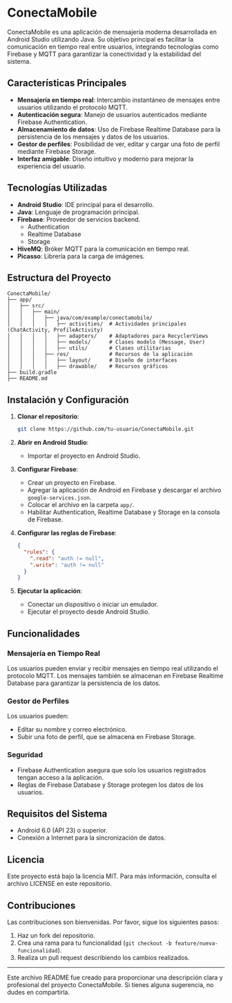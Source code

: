 # ConectaMobile

ConectaMobile es una aplicación de mensajería moderna desarrollada en Android Studio utilizando Java. Su objetivo principal es facilitar la comunicación en tiempo real entre usuarios, integrando tecnologías como Firebase y MQTT para garantizar la conectividad y la estabilidad del sistema.

## Características Principales

- **Mensajería en tiempo real**: Intercambio instantáneo de mensajes entre usuarios utilizando el protocolo MQTT.
- **Autenticación segura**: Manejo de usuarios autenticados mediante Firebase Authentication.
- **Almacenamiento de datos**: Uso de Firebase Realtime Database para la persistencia de los mensajes y datos de los usuarios.
- **Gestor de perfiles**: Posibilidad de ver, editar y cargar una foto de perfil mediante Firebase Storage.
- **Interfaz amigable**: Diseño intuitivo y moderno para mejorar la experiencia del usuario.

## Tecnologías Utilizadas

- **Android Studio**: IDE principal para el desarrollo.
- **Java**: Lenguaje de programación principal.
- **Firebase**: Proveedor de servicios backend.
  - Authentication
  - Realtime Database
  - Storage
- **HiveMQ**: Bróker MQTT para la comunicación en tiempo real.
- **Picasso**: Librería para la carga de imágenes.

## Estructura del Proyecto

```
ConectaMobile/
├── app/
│   ├── src/
│   │   ├── main/
│   │   │   ├── java/com/example/conectamobile/
│   │   │   │   ├── activities/  # Actividades principales (ChatActivity, ProfileActivity)
│   │   │   │   ├── adapters/    # Adaptadores para RecyclerViews
│   │   │   │   ├── models/      # Clases modelo (Message, User)
│   │   │   │   ├── utils/       # Clases utilitarias
│   │   │   ├── res/             # Recursos de la aplicación
│   │   │   │   ├── layout/      # Diseño de interfaces
│   │   │   │   ├── drawable/    # Recursos gráficos
├── build.gradle
├── README.md
```

## Instalación y Configuración

1. **Clonar el repositorio**:
   ```bash
   git clone https://github.com/tu-usuario/ConectaMobile.git
   ```

2. **Abrir en Android Studio**:
   - Importar el proyecto en Android Studio.

3. **Configurar Firebase**:
   - Crear un proyecto en Firebase.
   - Agregar la aplicación de Android en Firebase y descargar el archivo `google-services.json`.
   - Colocar el archivo en la carpeta `app/`.
   - Habilitar Authentication, Realtime Database y Storage en la consola de Firebase.

4. **Configurar las reglas de Firebase**:
   ```json
   {
     "rules": {
       ".read": "auth != null",
       ".write": "auth != null"
     }
   }
   ```

5. **Ejecutar la aplicación**:
   - Conectar un dispositivo o iniciar un emulador.
   - Ejecutar el proyecto desde Android Studio.

## Funcionalidades

### Mensajería en Tiempo Real
Los usuarios pueden enviar y recibir mensajes en tiempo real utilizando el protocolo MQTT. Los mensajes también se almacenan en Firebase Realtime Database para garantizar la persistencia de los datos.

### Gestor de Perfiles
Los usuarios pueden:
- Editar su nombre y correo electrónico.
- Subir una foto de perfil, que se almacena en Firebase Storage.

### Seguridad
- Firebase Authentication asegura que solo los usuarios registrados tengan acceso a la aplicación.
- Reglas de Firebase Database y Storage protegen los datos de los usuarios.

## Requisitos del Sistema

- Android 6.0 (API 23) o superior.
- Conexión a Internet para la sincronización de datos.

## Licencia

Este proyecto está bajo la licencia MIT. Para más información, consulta el archivo LICENSE en este repositorio.

## Contribuciones

Las contribuciones son bienvenidas. Por favor, sigue los siguientes pasos:
1. Haz un fork del repositorio.
2. Crea una rama para tu funcionalidad (`git checkout -b feature/nueva-funcionalidad`).
3. Realiza un pull request describiendo los cambios realizados.

---

Este archivo README fue creado para proporcionar una descripción clara y profesional del proyecto ConectaMobile. Si tienes alguna sugerencia, no dudes en compartirla.

